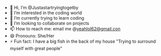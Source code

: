 - 👋 Hi, I’m @Justastartryingtogetby
- 👀 I’m interested in the coding world
- 🌱 I’m currently trying to learn coding
- 💞️ I’m looking to collaborate on projects
- 📫 How to reach me: email me @yeahlol62@gmail.con
- 😄 Pronouns: She/Her
- ⚡ Fun fact: I have a big fish in the back of my house 
"Trying to surround myself with great people" 
<!---
Justastartryingtogetby/Justastartryingtogetby is a ✨ special ✨ repository because its `README.md` (this file) appears on your GitHub profile.
You can click the Preview link to take a look at your changes.
--->
